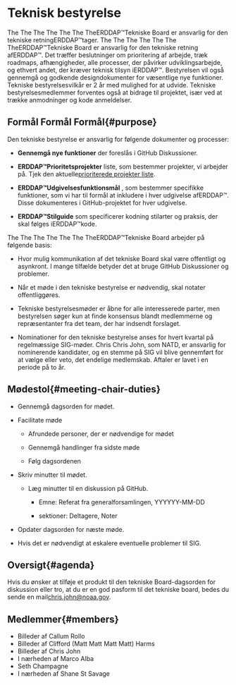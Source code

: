 # Teknisk bestyrelse

The The The The The The TheERDDAP™Tekniske Board er ansvarlig for den tekniske retningERDDAP™tager. The The The The The The TheERDDAP™Tekniske Board er ansvarlig for den tekniske retning afERDDAP™. Det træffer beslutninger om prioritering af arbejde, træk roadmaps, afhængigheder, alle processer, der påvirker udviklingsarbejde, og ethvert andet, der kræver teknisk tilsyn iERDDAP™. Bestyrelsen vil også gennemgå og godkende designdokumenter for væsentlige nye funktioner. Tekniske bestyrelsesvilkår er 2 år med mulighed for at udvide. Tekniske bestyrelsesmedlemmer forventes også at bidrage til projektet, især ved at trække anmodninger og kode anmeldelser.

## Formål Formål Formål{#purpose} 

Den tekniske bestyrelse er ansvarlig for følgende dokumenter og processer:

*  **Gennemgå nye funktioner** der foreslås i GitHub Diskussioner.

*  **ERDDAP™Prioritetsprojekter** liste, som bestemmer projekter, vi arbejder på. Tjek den aktuelle[prioriterede projekter liste](https://github.com/ERDDAP/erddap/issues/158).

*  **ERDDAP™Udgivelsesfunktionsmål** , som bestemmer specifikke funktioner, som vi har til formål at inkludere i hver udgivelse afERDDAP™. Disse dokumenteres i GitHub-projektet for hver udgivelse.

*  **ERDDAP™Stilguide** som specificerer kodning stilarter og praksis, der skal følges iERDDAP™kode.

The The The The The The TheERDDAP™Tekniske Board arbejder på følgende basis:

* Hvor mulig kommunikation af det tekniske Board skal være offentligt og asynkront. I mange tilfælde betyder det at bruge GitHub Diskussioner og problemer.

* Når et møde i den tekniske bestyrelse er nødvendig, skal notater offentliggøres.

* Tekniske bestyrelsesmøder er åbne for alle interesserede parter, men bestyrelsen søger kun at finde konsensus blandt medlemmerne og repræsentanter fra det team, der har indsendt forslaget.

* Nominationer for den tekniske bestyrelse anses for hvert kvartal på regelmæssige SIG-møder. Chris Chris John, som NATD, er ansvarlig for nominerende kandidater, og en stemme på SIG vil blive gennemført for at vælge eller veto, det endelige medlemskab. Aftaler er lavet i en periode på to år.

## Mødestol{#meeting-chair-duties} 

- Gennemgå dagsorden for mødet.

- Facilitate møde

  - Afrundede personer, der er nødvendige for mødet

  - Gennemgå handlinger fra sidste møde

  - Følg dagsordenen

- Skriv minutter til mødet.

  - Læg minutter til en diskussion på GitHub.

    - Emne: Referat fra generalforsamlingen, YYYYYY-MM-DD

    - sektioner: Deltagere, Noter

- Opdater dagsorden for næste møde.

- Hvis det er nødvendigt at eskalere eventuelle problemer til SIG.

## Oversigt{#agenda} 

Hvis du ønsker at tilføje et produkt til den tekniske Board-dagsorden for diskussion eller tro, at du er en god pasform til det tekniske board, bedes du sende en mail[chris.john@noaa.gov](mailto:chris.john@noaa.gov).

## Medlemmer{#members} 

* Billeder af Callum Rollo
* Billeder af Clifford (Matt Matt Matt Matt) Harms
* Billeder af Chris John
* I nærheden af Marco Alba
* Seth Champagne
* I nærheden af Shane St Savage
